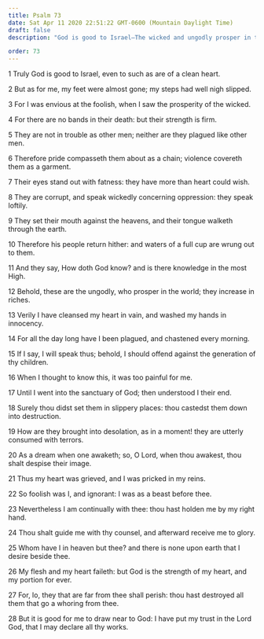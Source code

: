 ```yaml
---
title: Psalm 73
date: Sat Apr 11 2020 22:51:22 GMT-0600 (Mountain Daylight Time)
draft: false
description: "God is good to Israel—The wicked and ungodly prosper in this world—They will be consumed with terrors hereafter—Those who trust in the Lord will be received up unto glory."

order: 73
---
```

    
1 Truly God is good to Israel, even to such as are of a clean heart.

2 But as for me, my feet were almost gone; my steps had well nigh slipped.

3 For I was envious at the foolish, when I saw the prosperity of the wicked.

4 For there are no bands in their death: but their strength is firm.

5 They are not in trouble as other men; neither are they plagued like other men.

6 Therefore pride compasseth them about as a chain; violence covereth them as a garment.

7 Their eyes stand out with fatness: they have more than heart could wish.

8 They are corrupt, and speak wickedly concerning oppression: they speak loftily.

9 They set their mouth against the heavens, and their tongue walketh through the earth.

10 Therefore his people return hither: and waters of a full cup are wrung out to them.

11 And they say, How doth God know? and is there knowledge in the most High.

12 Behold, these are the ungodly, who prosper in the world; they increase in riches.

13 Verily I have cleansed my heart in vain, and washed my hands in innocency.

14 For all the day long have I been plagued, and chastened every morning.

15 If I say, I will speak thus; behold, I should offend against the generation of thy children.

16 When I thought to know this, it was too painful for me.

17 Until I went into the sanctuary of God; then understood I their end.

18 Surely thou didst set them in slippery places: thou castedst them down into destruction.

19 How are they brought into desolation, as in a moment! they are utterly consumed with terrors.

20 As a dream when one awaketh; so, O Lord, when thou awakest, thou shalt despise their image.

21 Thus my heart was grieved, and I was pricked in my reins.

22 So foolish was I, and ignorant: I was as a beast before thee.

23 Nevertheless I am continually with thee: thou hast holden me by my right hand.

24 Thou shalt guide me with thy counsel, and afterward receive me to glory.

25 Whom have I in heaven but thee? and there is none upon earth that I desire beside thee.

26 My flesh and my heart faileth: but God is the strength of my heart, and my portion for ever.

27 For, lo, they that are far from thee shall perish: thou hast destroyed all them that go a whoring from thee.

28 But it is good for me to draw near to God: I have put my trust in the Lord God, that I may declare all thy works.
